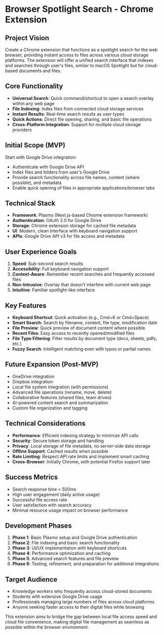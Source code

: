 # Browser Spotlight Search - Chrome Extension

## Project Vision
Create a Chrome extension that functions as a spotlight search for the web browser, providing instant access to files across various cloud storage platforms. The extension will offer a unified search interface that indexes and searches through user's files, similar to macOS Spotlight but for cloud-based documents and files.

## Core Functionality
- **Universal Search**: Quick command/shortcut to open a search overlay within any web page
- **File Indexing**: Index files from connected cloud storage services
- **Instant Results**: Real-time search results as user types
- **Quick Actions**: Direct file opening, sharing, and basic file operations
- **Cross-Platform Integration**: Support for multiple cloud storage providers

## Initial Scope (MVP)
Start with Google Drive integration:
- Authenticate with Google Drive API
- Index files and folders from user's Google Drive
- Provide search functionality across file names, content (where possible), and metadata
- Enable quick opening of files in appropriate applications/browser tabs

## Technical Stack
- **Framework**: Plasmo (Next.js-based Chrome extension framework)
- **Authentication**: OAuth 2.0 for Google Drive
- **Storage**: Chrome extension storage for cached file metadata
- **UI**: Modern, clean interface with keyboard navigation support
- **APIs**: Google Drive API v3 for file access and metadata

## User Experience Goals
1. **Speed**: Sub-second search results
2. **Accessibility**: Full keyboard navigation support
3. **Context-Aware**: Remember recent searches and frequently accessed files
4. **Non-Intrusive**: Overlay that doesn't interfere with current web page
5. **Intuitive**: Familiar spotlight-like interface

## Key Features
- **Keyboard Shortcut**: Quick activation (e.g., Cmd+K or Cmd+Space)
- **Smart Search**: Search by filename, content, file type, modification date
- **File Preview**: Quick preview of document content where possible
- **Recent Files**: Easy access to recently opened/modified files
- **File Type Filtering**: Filter results by document type (docs, sheets, pdfs, etc.)
- **Fuzzy Search**: Intelligent matching even with typos or partial names

## Future Expansion (Post-MVP)
- OneDrive integration
- Dropbox integration
- Local file system integration (with permissions)
- Advanced file operations (rename, move, delete)
- Collaborative features (shared files, team drives)
- AI-powered content search and summarization
- Custom file organization and tagging

## Technical Considerations
- **Performance**: Efficient indexing strategy to minimize API calls
- **Security**: Secure token storage and handling
- **Privacy**: Local storage of file metadata, no server-side data storage
- **Offline Support**: Cached results when possible
- **Rate Limiting**: Respect API rate limits and implement smart caching
- **Cross-Browser**: Initially Chrome, with potential Firefox support later

## Success Metrics
- Search response time < 500ms
- High user engagement (daily active usage)
- Successful file access rate
- User satisfaction with search accuracy
- Minimal resource usage impact on browser performance

## Development Phases
1. **Phase 1**: Basic Plasmo setup and Google Drive authentication
2. **Phase 2**: File indexing and basic search functionality
3. **Phase 3**: UI/UX implementation with keyboard shortcuts
4. **Phase 4**: Performance optimization and caching
5. **Phase 5**: Advanced search features and file preview
6. **Phase 6**: Testing, refinement, and preparation for additional integrations

## Target Audience
- Knowledge workers who frequently access cloud-stored documents
- Students with extensive Google Drive usage
- Professionals managing large numbers of files across cloud platforms
- Anyone seeking faster access to their digital files while browsing

This extension aims to bridge the gap between local file access speed and cloud file convenience, making digital file management as seamless as possible within the browser environment.